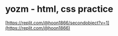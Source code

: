 # yozm - html, css practice
[https://replit.com/@hoon1866/secondobject?v=1](https://replit.com/@hoon1866)
